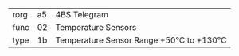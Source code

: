 
|    |   |   |
| -- | - | - |
| rorg | a5 | 4BS Telegram |
| func | 02 | Temperature Sensors |
| type | 1b | Temperature Sensor Range +50°C to +130°C |
